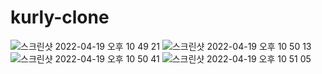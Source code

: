 # kurly-clone

![스크린샷 2022-04-19 오후 10 49 21](https://user-images.githubusercontent.com/94433709/164018605-a1b8fee1-881c-4e2e-9ed6-c8678594e315.png)
![스크린샷 2022-04-19 오후 10 50 13](https://user-images.githubusercontent.com/94433709/164018787-f469bfcf-0396-4f21-bc9d-c13564b285fc.png)
![스크린샷 2022-04-19 오후 10 50 41](https://user-images.githubusercontent.com/94433709/164018888-b95c2b8a-27d2-48de-b37f-b8d4933e8ede.png)
![스크린샷 2022-04-19 오후 10 51 05](https://user-images.githubusercontent.com/94433709/164018966-823f48c1-0e30-40d3-8e3a-63fc04a57f56.png)








